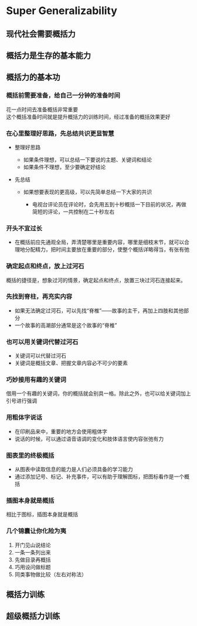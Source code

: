 # Super Generalizability

## 现代社会需要概括力

## 概括力是生存的基本能力

## 概括力的基本功

### 概括前需要准备，给自己一分钟的准备时间

花一点时间去准备概括非常重要  
这个概括准备时间就是提升概括力的训练时间，经过准备的概括效果更好

### 在心里整理好思路，先总结共识更显智慧

- 整理好思路
  
  - 如果条件理想，可以总结一下要说的主题、关键词和结论
  - 如果条件不理想，至少要确定好结论

- 先总结

  - 如果想要表现的更高级，可以先简单总结一下大家的共识

    - 电视台评论员在评论时，会先用五到十秒概括一下目前的状况，再做简短的评论，一共控制在二十秒左右

### 开头不宜过长

- 在概括前应先通观全局，弄清楚哪里是重要内容，哪里是细枝末节，就可以合理地分配精力，把时间主要放在重要的部分，使整个概括详略得当，有张有弛

### 确定起点和终点，放上过河石

概括的捷径是，想象过河的情景，确定起点和终点，放置三块过河石连接起来。

### 先找到脊柱，再充实内容

- 如果无法确定过河石，可以先找“脊椎”——故事的主干，再加上四肢和其他部分
- 一个故事的高潮部分通常是这个故事的“脊椎”

### 也可以用关键词代替过河石

- 关键词可以代替过河石
- 关键词是概括文章、把握文章内容必不可少的要素

### 巧妙接用有趣的关键词

借用一个有趣的关键词，你的概括就会别具一格。除此之外，也可以给关键词加上引号进行强调

### 用粗体字说话

- 在印刷品来中，重要的地方会使用粗体字
- 说话的时候，可以通过语音语调的变化和肢体语言使内容张弛有力

### 图表里的终极概括

- 从图表中读取信息的能力是人们必须具备的学习能力
- 通过添加记号、标记、补充事件，可以有助于理解图标，把图标看作是一个概括

### 插图本身就是概括

相比于图标，插图本身就是概括

### 几个锦囊让你化险为夷

1. 开门见山说结论
2. 一条一条列出来
3. 先做目录再概括
4. 巧用设问做标题
5. 同类事物做比较（左右对称法）

## 概括力训练

## 超级概括力训练

